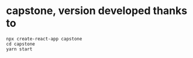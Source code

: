 # capstone, version developed thanks to

```shell
npx create-react-app capstone
cd capstone
yarn start
```
